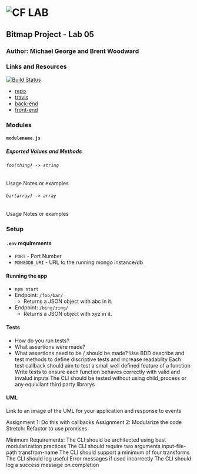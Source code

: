 ![CF](http://i.imgur.com/7v5ASc8.png) LAB
=================================================

## Bitmap Project - Lab 05 

### Author: Michael George and Brent Woodward

### Links and Resources
[![Build Status](https://travis-ci.com/michaelageorge/05-project.svg?branch=master)](https://travis-ci.com/michaelageorge/05-project)

* [repo](https://github.com/michaelageorge/05-project)
* [travis](https://travis-ci.com/michaelageorge/05-project)
* [back-end](http://xyz.com)
* [front-end](http://xyz.com)

### Modules
#### `modulename.js`
##### Exported Values and Methods

###### `foo(thing) -> string`
Usage Notes or examples

###### `bar(array) -> array`
Usage Notes or examples

### Setup
#### `.env` requirements
* `PORT` - Port Number
* `MONGODB_URI` - URL to the running mongo instance/db

#### Running the app
* `npm start`
* Endpoint: `/foo/bar/`
  * Returns a JSON object with abc in it.
* Endpoint: `/bing/zing/`
  * Returns a JSON object with xyz in it.

#### Tests
* How do you run tests?
* What assertions were made?
* What assertions need to be / should be made?
Use BDD describe and test methods to define discriptive tests and increase readablity
Each test callback should aim to test a small well defined feature of a function
Write tests to ensure each function behaves correctly with valid and invalud inputs
The CLI should be tested without using child_process or any equivilant third party librarys

#### UML
Link to an image of the UML for your application and response to events


Assignment 1: Do this with callbacks
Assignment 2: Modularize the code
Stretch: Refactor to use promises

Minimum Requirements:
The CLI should be architected using best modularization practices
The CLI should require two arguments input-file-path transfrom-name
The CLI should support a minimum of four transforms
The CLI should log useful Error messages if used incorrectly
The CLI should log a success message on completion
